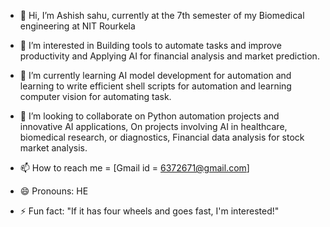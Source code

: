 - 👋 Hi, I’m Ashish sahu, currently at the 7th semester of my Biomedical engineering at NIT Rourkela
- 👀 I’m interested in Building tools to automate tasks and improve productivity and Applying AI for financial  analysis and market prediction.
- 🌱 I’m currently learning AI model development for automation and learning to write efficient shell scripts for automation and learning computer vision for automating task.

- 💞️ I’m looking to collaborate on Python automation projects and innovative AI applications, On projects involving AI in healthcare, biomedical research, or diagnostics, Financial data analysis for stock  market analysis.


- 📫 How to reach me = [Gmail id = 6372671@gmail.com] 
- 😄 Pronouns: HE
- ⚡ Fun fact: "If it has four wheels and goes fast, I'm interested!" 

<!---
Ashish-s2/Ashish-s2 is a  special  repository  because its`README.md` (this file) appears on your GitHub profile.
You can click the Preview link to take a look at your changes.
--->
